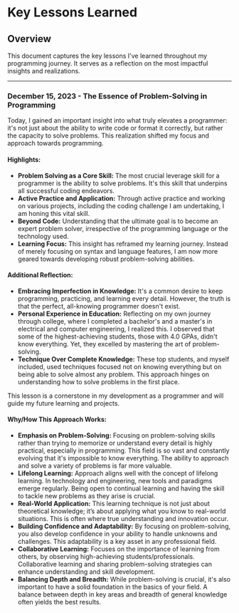 # Key Lessons Learned

## Overview
This document captures the key lessons I've learned throughout my programming journey. It serves as a reflection on the most impactful insights and realizations.

---

### December 15, 2023 - The Essence of Problem-Solving in Programming

Today, I gained an important insight into what truly elevates a programmer: it's not just about the ability to write code or format it correctly, but rather the capacity to solve problems. This realization shifted my focus and approach towards programming.

#### Highlights:
- **Problem Solving as a Core Skill:** The most crucial leverage skill for a programmer is the ability to solve problems. It's this skill that underpins all successful coding endeavors. 
- **Active Practice and Application:** Through active practice and working on various projects, including the coding challenge I am undertaking, I am honing this vital skill.
- **Beyond Code:** Understanding that the ultimate goal is to become an expert problem solver, irrespective of the programming language or the technology used.
- **Learning Focus:** This insight has reframed my learning journey. Instead of merely focusing on syntax and language features, I am now more geared towards developing robust problem-solving abilities.

#### Additional Reflection:
- **Embracing Imperfection in Knowledge:** It's a common desire to keep programming, practicing, and learning every detail. However, the truth is that the perfect, all-knowing programmer doesn't exist. 
- **Personal Experience in Education:** Reflecting on my own journey through college, where I completed a bachelor's and a master's in electrical and computer engineering, I realized this. I observed that some of the highest-achieving students, those with 4.0 GPAs, didn't know everything. Yet, they excelled by mastering the art of problem-solving.
- **Technique Over Complete Knowledge:** These top students, and myself included, used techniques focused not on knowing everything but on being able to solve almost any problem. This approach hinges on understanding how to solve problems in the first place.

This lesson is a cornerstone in my development as a programmer and will guide my future learning and projects.

#### Why/How This Approach Works: 
- **Emphasis on Problem-Solving:** Focusing on problem-solving skills rather than trying to memorize or understand every detail is highly practical, especially in programming. This field is so vast and constantly evolving that it's impossible to know everything. The ability to approach and solve a variety of problems is far more valuable.
- **Lifelong Learning:** Approach aligns well with the concept of lifelong learning. In technology and engineering, new tools and paradigms emerge regularly. Being open to continual learning and having the skill to tackle new problems as they arise is crucial.
- **Real-World Application:** This learning technique is not just about theoretical knowledge; it’s about applying what you know to real-world situations. This is often where true understanding and innovation occur.
- **Building Confidence and Adaptability:** By focusing on problem-solving, you also develop confidence in your ability to handle unknowns and challenges. This adaptability is a key asset in any professional field.
- **Collaborative Learning:** Focuses on the importance of learning from others, by observing high-achieving students/professionals. Collaborative learning and sharing problem-solving strategies can enhance understanding and skill development.
- **Balancing Depth and Breadth:** While problem-solving is crucial, it's also important to have a solid foundation in the basics of your field. A balance between depth in key areas and breadth of general knowledge often yields the best results.